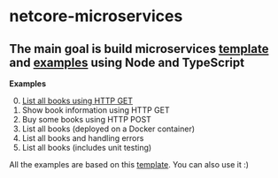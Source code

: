 # netcore-microservices
The main goal is build microservices [template](./00-template) and [examples](./01-examples) using Node and TypeScript
---

**Examples**

0. [List all books using HTTP GET](./01-examples/00-get)
1. Show book information using HTTP GET
2. Buy some books using HTTP POST
3. List all books (deployed on a Docker container)
4. List all books and handling errors
5. List all books (includes unit testing)

All the examples are based on this [template](./00-template). You can also use it :)
